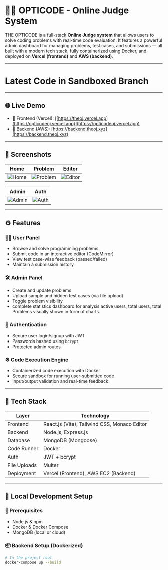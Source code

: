# 🧑‍⚖️ OPTICODE - Online Judge System

THE OPTICODE is a full-stack **Online Judge system** that allows users to solve coding problems with real-time code evaluation. It features a powerful admin dashboard for managing problems, test cases, and submissions — all built with a modern tech stack, fully containerized using Docker, and deployed on **Vercel (frontend)** and **AWS (backend)**.

---
# Latest Code in Sandboxed Branch
---

## 🌐 Live Demo

- 🔗 Frontend (Vercel): [[https://theoj.vercel.app](https://opticodeoj.vercel.app)](https://opticodeoj.vercel.app)
- 🔗 Backend (AWS): [https://backend.theoj.xyz](https://backend.theoj.xyz)

---

## 📸 Screenshots

| Home | Problem | Editor |
|------|---------|--------|
| ![Home](https://github.com/user-attachments/assets/c28d619d-3ce8-4a4a-9eba-c8b87340fa0e) | ![Problem](https://github.com/user-attachments/assets/88c09d43-90dd-478a-a4bf-a4215ed8cac9) | ![Editor](https://github.com/user-attachments/assets/654ef453-adb2-404d-a9ff-90aaedaf3430) |

| Admin | Auth |
|-------|------|
| ![Admin](https://github.com/user-attachments/assets/49ea3a73-5775-41d7-a977-6cc60d7679a7) | ![Auth](https://github.com/user-attachments/assets/07ca266f-b415-4481-a2f4-fb9e6d0d4e82) |


---

## ⚙️ Features

### 👨‍🎓 User Panel
- Browse and solve programming problems
- Submit code in an interactive editor (CodeMirror)
- View test case-wise feedback (passed/failed)
- Maintain a submission history

### 🛠️ Admin Panel
- Create and update problems
- Upload sample and hidden test cases (via file upload)
- Toggle problem visibility
- complete statistics dashboard for analysis active users, total users, total Problems visually shown in form of charts.

### 🔐 Authentication
- Secure user login/signup with JWT
- Passwords hashed using `bcrypt`
- Protected admin routes

### ⚙️ Code Execution Engine
- Containerized code execution with Docker
- Secure sandbox for running user-submitted code
- Input/output validation and real-time feedback

---

## 🧰 Tech Stack

| Layer        | Technology                                      |
|--------------|-------------------------------------------------|
| Frontend     | React.js (Vite), Tailwind CSS, Monaco Editor    |
| Backend      | Node.js, Express.js                             |
| Database     | MongoDB (Mongoose)                              |
| Code Runner  | Docker                                          |
| Auth         | JWT + bcrypt                                    |
| File Uploads | Multer                                          |
| Deployment   | Vercel (Frontend), AWS EC2 (Backend)            |

---

## 🚀 Local Development Setup

### 🔧 Prerequisites

- Node.js & npm
- Docker & Docker Compose
- MongoDB (local or cloud)

### 📦 Backend Setup (Dockerized)

```bash
# In the project root
docker-compose up --build
